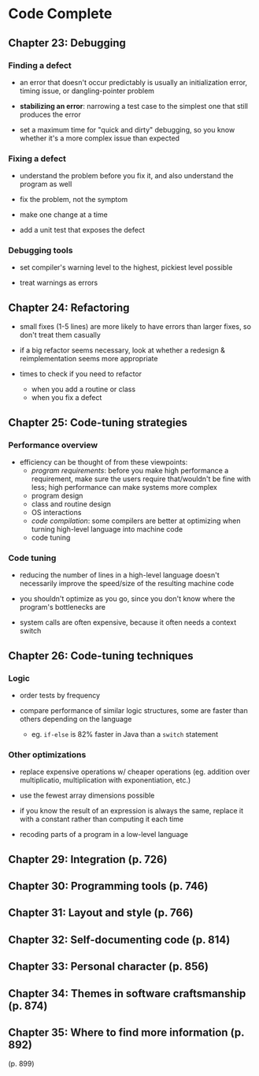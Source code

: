 # Code Complete

## Chapter 23: Debugging

### Finding a defect

* an error that doesn't occur predictably is usually an initialization error, timing issue, or dangling-pointer problem

* __stabilizing an error__: narrowing a test case to the simplest one that still produces the error

* set a maximum time for "quick and dirty" debugging, so you know whether it's a more complex issue than expected

### Fixing a defect

* understand the problem before you fix it, and also understand the program as well

* fix the problem, not the symptom

* make one change at a time

* add a unit test that exposes the defect

### Debugging tools

* set compiler's warning level to the highest, pickiest level possible

* treat warnings as errors

## Chapter 24: Refactoring

* small fixes (1-5 lines) are more likely to have errors than larger fixes, so don't treat them casually

* if a big refactor seems necessary, look at whether a redesign & reimplementation seems more appropriate

* times to check if you need to refactor
  - when you add a routine or class
  - when you fix a defect

## Chapter 25: Code-tuning strategies

### Performance overview

* efficiency can be thought of from these viewpoints:
  - _program requirements_: before you make high performance a requirement, make sure the users require that/wouldn't be fine with less; high performance can make systems more complex
  - program design
  - class and routine design
  - OS interactions
  - _code compilation_: some compilers are better at optimizing when turning high-level language into machine code
  - code tuning

### Code tuning

* reducing the number of lines in a high-level language doesn't necessarily improve the speed/size of the resulting machine code

* you shouldn't optimize as you go, since you don't know where the program's bottlenecks are

* system calls are often expensive, because it often needs a context switch

## Chapter 26: Code-tuning techniques

### Logic

* order tests by frequency

* compare performance of similar logic structures, some are faster than others depending on the language
  - eg. `if-else` is 82% faster in Java than a `switch` statement

### Other optimizations

* replace expensive operations w/ cheaper operations (eg. addition over multiplicatio, multiplication with exponentiation, etc.)

* use the fewest array dimensions possible

* if you know the result of an expression is always the same, replace it with a constant rather than computing it each time

* recoding parts of a program in a low-level language

## Chapter 29: Integration (p. 726)

## Chapter 30: Programming tools (p. 746)

## Chapter 31: Layout and style (p. 766)

## Chapter 32: Self-documenting code (p. 814)

## Chapter 33: Personal character (p. 856)

## Chapter 34: Themes in software craftsmanship (p. 874)

## Chapter 35: Where to find more information (p. 892)

(p. 899)

